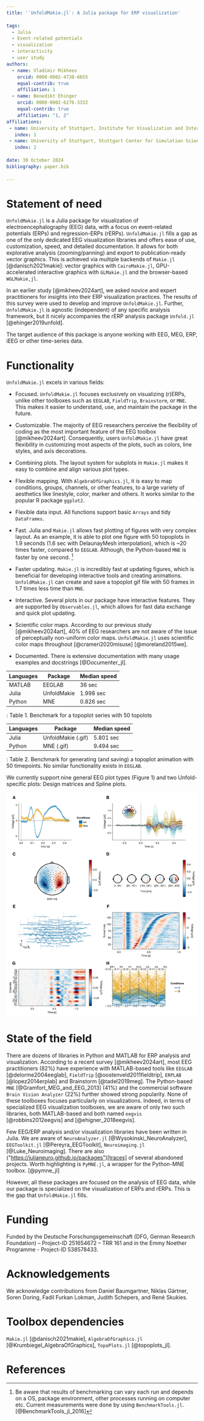 ```yaml
---
title: '`UnfoldMakie.jl`: A Julia package for ERP visualization'

tags:
  - Julia
  - Event-related potentials
  - visualization
  - interactivity 
  - user study
authors:
  - name: Vladimir Mikheev
    orcid: 0000-0002-4738-6655
    equal-contrib: true
    affiliation: 1
  - name: Benedikt Ehinger
    orcid: 0000-0002-6276-3332
    equal-contrib: true
    affiliation: "1, 2"
affiliations:
 - name: University of Stuttgart, Institute for Visualization and Interactive Systems, Germany
   index: 1
 - name: University of Stuttgart, Stuttgart Center for Simulation Science, Germany
   index: 2

date: 30 October 2024
bibliography: paper.bib

---
```



# Statement of need

`UnfoldMakie.jl` is a Julia package for visualization of electroencephalography (EEG) data, with a focus on event-related potentials (ERPs) and regression-ERPs (rERPs). `UnfoldMakie.jl` fills a gap as one of the only dedicated EEG visualization libraries and offers ease of use, customization, speed, and detailed documentation. It allows for both explorative analysis (zooming/panning) and export to publication-ready vector graphics. This is achieved via multiple backends of `Makie.jl` [@danisch2021makie]: vector graphics with `CairoMakie.jl`, GPU-accelerated interactive graphics with `GLMakie.jl` and the browser-based `WGLMakie,jl`. 

In an earlier study [@mikheev2024art], we asked novice and expert practitioners for insights into their ERP visualization practices. The results of this survey were used to develop and improve `UnfoldMakie.jl`. Further, `UnfoldMakie.jl` is agnostic (independent) of any specific analysis framework, but it nicely accompanies the rERP analysis package `Unfold.jl` [@ehinger2019unfold].

The target audience of this package is anyone working with EEG, MEG, ERP, iEEG or other time-series data.

# Functionality
`UnfoldMakie.jl` excels in various fields:

- Focused. `UnfoldMakie.jl` focuses exclusively on visualizing (r)ERPs, unlike other toolboxes such as `EEGLAB`, `FieldTrip`, `Brainstorm`, or `MNE`. This makes it easier to understand, use, and maintain the package in the future.

- Customizable. The majority of EEG researchers perceive the flexibility of coding as the most important feature of the EEG toolbox [@mikheev2024art]. Consequently, users `UnfoldMakie.jl` have great flexibility in customizing most aspects of the plots, such as colors, line styles, and axis decorations. 

- Combining plots. The layout system for subplots in `Makie.jl` makes it easy to combine and align various plot types.
- Flexible mapping. With `AlgebraOfGraphics.jl`, it is easy to map conditions, groups, channels, or other features, to a large variety of aesthetics like linestyle, color, marker and others. It works similar to the popular R package `ggplot2`.

- Flexible data input. All functions support basic `Arrays` and tidy `DataFrames`.

- Fast. Julia and `Makie.jl` allows fast plotting of figures with very complex layout. As an example, it is able to plot one figure with 50 topoplots in 1.9 seconds (1.6 sec with DelaunayMesh interpolation), which is ~20 times faster, compared to `EEGLAB`. Although, the Python-based `MNE` is faster by one second. [^1]

[^1]: Be aware that results of benchmarking can vary each run and depends on a OS, package environment, other processes running on computer etc. Current measurements were done by using `BenchmarkTools.jl`. [@BenchmarkTools_jl_2016]

- Faster updating. `Makie.jl` is incredibly fast at updating figures, which is beneficial for developing interactive tools and creating animations. `UnfoldMakie.jl` can create and save a topoplot gif file with 50 frames in 1.7 times less time than `MNE`.

- Interactive. Several plots in our package have interactive features. They are supported by `Observables.jl`, which allows for fast data exchange and quick plot updating.

- Scientific color maps. According to our previous study [@mikheev2024art], 40% of EEG researchers are not aware of the issue of perceptually non-uniform color maps. `UnfoldMakie.jl` uses scientific color maps throughout [@crameri2020misuse] [@moreland2015we].

- Documented. There is extensive documentation with many usage examples and docstrings [@Documenter_jl].



| **Languages** | **Package**    | **Median speed** |
|---------------|----------------|------------------|
| MATLAB        | EEGLAB         | 36 sec           |
| Julia         | UnfoldMakie    | 1.998 sec        |
| Python        | MNE            | 0.826 sec        |

: Table 1. Benchmark for a topoplot series with 50 topolots



| **Languages** | **Package**        | **Median speed** |
|---------------|--------------------|------------------|
| Julia         | UnfoldMakie (.gif) | 5.801 sec        |
| Python        | MNE (.gif)         | 9.494 sec        |

: Table 2. Benchmark for generating (and saving) a topoplot animation with 50 timepoints. No similar functionality exists in `EEGLAB`.


We currently support nine general EEG plot types (Figure 1) 
and two Unfold-specific plots: Design matrices and Spline plots.

![8 plots generated by UnfoldMakie.jl. A) ERP plot, B) Butterfly plot, C) Topoplot, D) Topoplot timeseries, E) ERP image [@jung1998analyzing], G) Channel image, H) Parallel coordinate plot [@ten2006design].](complex_plot.png)

# State of the field

There are dozens of libraries in Python and MATLAB for ERP analysis and visualization. According to a recent survey [@mikheev2024art], most EEG practitioners (82%) have experience with MATLAB-based tools like `EEGLAB` [@delorme2004eeglab], `FieldTrip` [@oostenveld2011fieldtrip], `ERPLAB` [@lopez2014erplab] and Brainstorm [@tadel2019meg]. The Python-based `MNE` [@Gramfort_MEG_and_EEG_2013] (41%) and the commercial software `Brain Vision Analyzer` (22%) further showed strong popularity. None of these toolboxes focuses particularly on visualizations. Indeed, in terms of specialized EEG visualization toolboxes, we are aware of only two such libraries, both MATLAB-based and both named `eegvis` [@robbins2012eegvis] and [@ehigner_2018eegvis]. 

Few EEG/ERP analysis and/or visualization libraries have been written in Julia. We are aware of `NeuroAnalyzer.jl` [@Wysokinski_NeuroAnalyzer], `EEGToolkit.jl` [@Pereyra_EEGToolkit], `Neuroimaging.jl` [@Luke_Neuroimaging]. There are also ("https://julianeuro.github.io/packages")[traces] of several abandoned projects. Worth highlighting is `PyMNE.jl`, a wrapper for the Python-MNE toolbox. [@pymne_jl]

However, all these packages are focused on the analysis of EEG data, while our package is specialized on the visualization of ERPs and rERPs. This is the gap that `UnfoldMakie.jl` fills.

# Funding
Funded by the Deutsche Forschungsgemeinschaft (DFG, German Research Foundation) – Project-ID 251654672 – TRR 161 and in the Emmy Noether Programme - Project-ID 538578433.

# Acknowledgements

We acknowledge contributions from Daniel Baumgartner, Niklas Gärtner, Soren Doring, Fadil Furkan Lokman, Judith Schepers, and René Skukies. 

# Toolbox dependencies
`Makie.jl` [@danisch2021makie], 
`AlgebraOfGraphics.jl` [@Krumbiegel_AlgebraOfGraphics], 
`TopoPlots.jl` [@topoplots_jl].

# References


